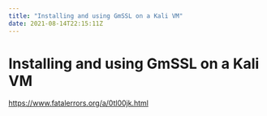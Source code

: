 ```yaml
---
title: "Installing and using GmSSL on a Kali VM"
date: 2021-08-14T22:15:11Z
---
```

# Installing and using GmSSL on a Kali VM

https://www.fatalerrors.org/a/0tl00jk.html
